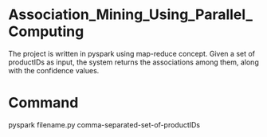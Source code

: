 # Association_Mining_Using_Parallel_Computing
The project is written in pyspark using map-reduce concept. Given a set of productIDs as input, the system returns the associations among them, along with the confidence values.
# Command
pyspark filename.py comma-separated-set-of-productIDs
